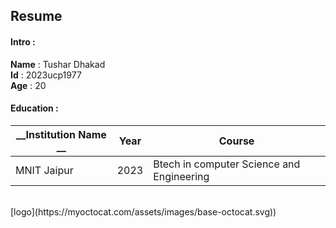 ##  Resume
#### Intro :
__Name__ : Tushar Dhakad <br>
__Id__ : 2023ucp1977 <br>
__Age__ : 20 <br>
#### Education :
| __Institution Name __ | __Year__ | __Course__ |
|--------------|-------------|-----------------------------|
| MNIT Jaipur | 2023 | Btech in computer Science and Engineering |
<br>
[logo](https://myoctocat.com/assets/images/base-octocat.svg))
